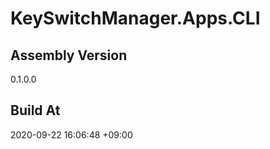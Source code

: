 KeySwitchManager.Apps.CLI
==============================

## Assembly Version

0.1.0.0

## Build At

2020-09-22 16:06:48 +09:00

